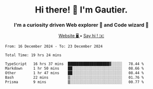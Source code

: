 <h1 align="center">Hi there! 👋 I'm Gautier.</h1>
<h3 align="center">I'm a curiosity driven Web explorer 🚀 and Code wizard 🧙</h3>

<p align="center">
  <a href="https://xisabla.github.io/">Website 🖥️ </a> •
  <a href="mailto:xisabla.dev@gmail.com">Say hi ! ✉️</a>
</p>

<!--START_SECTION:waka-->

```txt
From: 16 December 2024 - To: 23 December 2024

Total Time: 19 hrs 24 mins

TypeScript   16 hrs 37 mins  ███████████████████▓░░░░░   78.44 %
Markdown     1 hr 50 mins    ██░░░░░░░░░░░░░░░░░░░░░░░   08.66 %
Other        1 hr 47 mins    ██░░░░░░░░░░░░░░░░░░░░░░░   08.44 %
Bash         22 mins         ▒░░░░░░░░░░░░░░░░░░░░░░░░   01.76 %
Prisma       9 mins          ▒░░░░░░░░░░░░░░░░░░░░░░░░   00.77 %
```

<!--END_SECTION:waka-->
